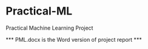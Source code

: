 # Practical-ML
Practical Machine Learning Project

*** PML.docx is the Word version of project report ***
